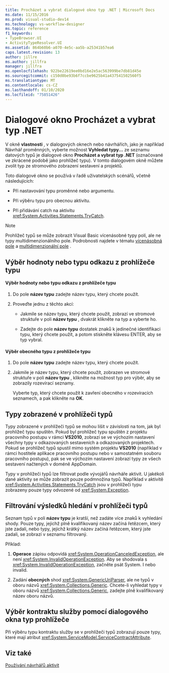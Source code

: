 ```yaml
---
title: Procházet a vybrat dialogové okno typ .NET | Microsoft Docs
ms.date: 11/15/2016
ms.prod: visual-studio-dev14
ms.technology: vs-workflow-designer
ms.topic: reference
f1_keywords:
- TypeBrowser.UI
- ActivityTypeResolver.UI
ms.assetid: 864b60b6-a070-4e5c-aa5b-a25341b57ea6
caps.latest.revision: 13
author: jillre
ms.author: jillfra
manager: jillfra
ms.openlocfilehash: 922be22619ee0bd16e2e5ac563999be7db81d45e
ms.sourcegitcommit: c150d0be93b6f7ccbe9625b41a437541502560f5
ms.translationtype: MT
ms.contentlocale: cs-CZ
ms.lasthandoff: 01/10/2020
ms.locfileid: "75851426"
---
```

# <a name="browse-and-select-a-net-type-dialog-box"></a>Dialogové okno Procházet a vybrat typ .NET
V okně **vlastnosti** , v dialogových oknech nebo návrhářích, jako je například Návrhář proměnných, vyberte možnost **Vyhledat typy...** ze seznamu datových typů je dialogové okno **Procházet a vybrat typ .NET** (označované ve zkrácené podobě jako prohlížeč typu). V tomto dialogovém okně můžete zvolit typ ze stromového zobrazení sestavení a projektů.

 Toto dialogové okno se používá v řadě uživatelských scénářů, včetně následujících:

- Při nastavování typu proměnné nebo argumentu.

- Při výběru typu pro obecnou aktivitu.

- Při přidávání catch na aktivitu <xref:System.Activities.Statements.TryCatch>.

> [!NOTE]
> Prohlížeč typů se může zobrazit Visual Basic vícenásobné typy polí, ale ne typy multidimenzionálního pole. Podrobnosti najdete v tématu [vícenásobná pole](https://msdn.microsoft.com/library/hkhhsz9t(VS.90).aspx) a [multidimenzionální pole](https://msdn.microsoft.com/library/d2de1t93(VS.90).aspx) .

## <a name="selecting-a-value-or-reference-type-from-the-type-browser"></a>Výběr hodnoty nebo typu odkazu z prohlížeče typu

#### <a name="to-select-a-value-or-reference-type-from-the-type-browser"></a>Výběr hodnoty nebo typu odkazu z prohlížeče typu

1. Do pole **název typu** zadejte název typu, který chcete použít.

2. Proveďte jednu z těchto akcí:

    - Jakmile se název typu, který chcete použít, zobrazí ve stromové struktuře v poli **název typu** , dvakrát klikněte na typ a vyberte ho.

    - Zadejte do pole **název typu** dostatek znaků k jedinečné identifikaci typu, který chcete použít, a potom stiskněte klávesu ENTER, aby se typ vybral.

#### <a name="to-select-a-generic-type-from-the-type-browser"></a>Výběr obecného typu z prohlížeče typu

1. Do pole **název typu** zadejte název typu, který chcete použít.

2. Jakmile je název typu, který chcete použít, zobrazen ve stromové struktuře v poli **název typu** , klikněte na možnost typ pro výběr, aby se zobrazily rozevírací seznamy.

     Vyberte typ, který chcete použít k zavření obecného v rozevíracích seznamech, a pak klikněte na **OK**.

## <a name="types-displayed-in-the-type-browser"></a>Typy zobrazené v prohlížeči typů
 Typy zobrazené v prohlížeči typů se mohou lišit v závislosti na tom, jak byl prohlížeč typu spuštěn. Pokud byl prohlížeč typu spuštěn z projektu pracovního postupu v rámci **VS2010**, zobrazí se ve výchozím nastavení všechny typy v odkazovaných sestaveních a odkazovaných projektech. Pokud se prohlížeč typů spustil mimo systém projektu **VS2010** (například v rámci hostitele aplikace pracovního postupu nebo v samostatném souboru pracovního postupu), pak se ve výchozím nastavení zobrazí typy ze všech sestavení načtených v doméně AppDomain.

 Typy v prohlížeči typů lze filtrovat podle vývojářů návrháře aktivit. U jakékoli dané aktivity se může zobrazit pouze podmnožina typů. Například v aktivitě <xref:System.Activities.Statements.TryCatch> jsou v prohlížeči typu zobrazeny pouze typy odvozené od <xref:System.Exception>.

## <a name="filtering-search-results-in-the-type-browser"></a>Filtrování výsledků hledání v prohlížeči typů
 Seznam typů v poli **název typu** je kratší, než zadáte více znaků k vyhledání shody. Pouze typy, jejichž plně kvalifikovaný název začíná řetězcem, který jste zadali, nebo typy, jejichž krátký název začíná řetězcem, který jste zadali, se zobrazí v seznamu filtrovaný.

 Příklad:

1. **Operace** zápisu odpovídá <xref:System.OperationCanceledException>, ale není <xref:System.InvalidOperationException>. Aby se shodovala s <xref:System.InvalidOperationException>, začněte psát System. I nebo invalid.

2. Zadání **obecných** shod <xref:System.GenericUriParser>, ale ne typů v oboru názvů <xref:System.Collections.Generic>. Chcete-li vyhledat typy v oboru názvů <xref:System.Collections.Generic>, zadejte plně kvalifikovaný název oboru názvů.

## <a name="selecting-a-service-contract-using-the-type-browser-dialog"></a>Výběr kontraktu služby pomocí dialogového okna typ prohlížeče
 Při výběru typu kontraktu služby se v prohlížeči typů zobrazují pouze typy, které mají atribut <xref:System.ServiceModel.ServiceContractAttribute>.

## <a name="see-also"></a>Viz také
 [Používání návrhářů aktivit](../workflow-designer/using-the-activity-designers.md)
